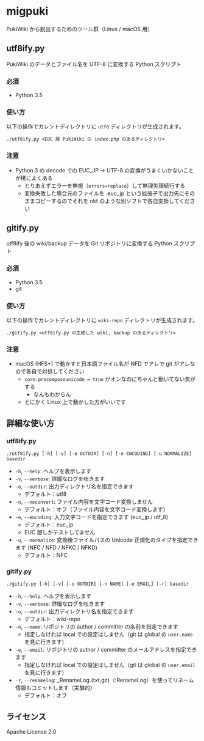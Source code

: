 # migpuki

PukiWiki から脱出するためのツール群（Linux / macOS 用）

## utf8ify.py

PukiWiki のデータとファイル名を UTF-8 に変換する Python スクリプト

### 必須

* Python 3.5

### 使い方

以下の操作でカレントディレクトリに `utf8` ディレクトリが生成されます。

```
./utf8ify.py <EUC 版 PukiWiki の index.php のあるディレクトリ>
```

### 注意

* Python 3 の decode での EUC_JP → UTF-8 の変換がうまくいかないことが稀によくある
    * とりあえずエラーを無視（`errors=replace`）して無理矢理続行する
    * 変換失敗した場合元のファイルを .euc_jp という拡張子で出力先にそのままコピーするのでそれを nkf のような別ソフトで各自変換してください

## gitify.py

utf8ify 後の wiki/backup データを Git リポジトリに変換する Python スクリプト

### 必須

* Python 3.5
* git

### 使い方

以下の操作でカレントディレクトリに `wiki-repo` ディレクトリが生成されます。

```
./gitify.py <utf8ify.py の生成した wiki, backup のあるディレクトリ>
```

### 注意

* macOS (HFS+) で動かすと日本語ファイル名が NFD でアレで git がアレなので各自で対処してください
    * `core.precomposeunicode = true` がオンなのにちゃんと動いてない気がする
        * なんもわからん
    * とにかく Linux 上で動かした方がいいです

## 詳細な使い方

### utf8ify.py

```
./utf8ify.py [-h] [-v] [-o OUTDIR] [-n] [-e ENCODING] [-u NORMALIZE] basedir
```

* `-h`, `--help`: ヘルプを表示します
* `-v`, `--verbose`: 詳細なログを吐きます
* `-o`, `--outdir`: 出力ディレクトリ名を指定できます
    + デフォルト：utf8
* `-n`, `--noconvert`: ファイル内容を文字コード変換しません
    + デフォルト：オフ（ファイル内容を文字コード変換します）
* `-e`, `--encoding`: 入力文字コードを指定できます (euc\_jp / utf\_8)
    + デフォルト：euc\_jp
    + EUC 版しかテストしてません
* `-u`, `--normalize`: 変換後ファイルパスの Unicode 正規化のタイプを指定できます (NFC / NFD / NFKC / NFKD)
    + デフォルト：NFC

### gitify.py

```
./gitify.py [-h] [-v] [-o OUTDIR] [-n NAME] [-e EMAIL] [-r] basedir
```

* `-h`, `--help`: ヘルプを表示します
* `-v`, `--verbose`: 詳細なログを吐きます
* `-o`, `--outdir`: 出力ディレクトリ名を指定できます
    + デフォルト：wiki-repo
* `-n`, `--name`: リポジトリの author / committer の名前を指定できます
    + 指定しなければ local での設定はしません（git は global の `user.name` を見に行きます）
* `-e`, `--email`: リポジトリの author / committer のメールアドレスを指定できます
    + 指定しなければ local での設定はしません（git は global の `user.email` を見に行きます）
* `-r`, `--renamelog`: _RenameLog.{txt,gz}（:RenameLog）を使ってリネーム情報もコミットします（実験的）
    + デフォルト：オフ

## ライセンス

Apache License 2.0
